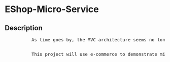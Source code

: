 <div>
  <h1>EShop-Micro-Service</h1>
</div>

<div>
  <h2>Description</h2>
    <text>
      <pre>
          As time goes by, the MVC architecture seems no longer to be the best choice for high traffic and high concurrency. In an era that emphasizes agile development, microservices have emerged accordingly. To gain a more practical understanding of microservices, I directly created a microservices project to personally experience the advantages and disadvantages of microservices.
      </pre>
      <pre>
          This project will use e-commerce to demonstrate microservices. In daily life, e-commerce is a very relevant topic. Especially during special holidays, e-commerce websites often face several times the usual traffic and concurrency. Therefore, I personally believe that e-commerce is an excellent research subject.
      </pre>
    </text>
</div>
